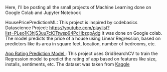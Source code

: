 Here, I'll be posting all the small projects of Machine Learning done on Google Colab and Jupyter Notebook

HousePricePredictionML: This project is inspired by codebasics Datascience Project: https://youtube.com/playlist?list=PLeo1K3hjS3uu7clOTtwsp94PcHbzqpAdg
It was done on Google colab. The model predicts the price of a house using Linear Regression, based on predictors like its area in square feet, location, number of bedrooms, etc.

[App Rating Prediction Model ](AppPredictionModel.ipynb): This project uses GridSearchCV to train the Regression model to predict the rating of app based on features like size, installs, sentiments, etc.  The dataset was taken from [Kaggle](https://www.kaggle.com/datasets/lava18/google-play-store-apps)
